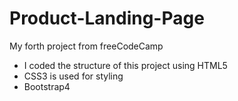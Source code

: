 # Product-Landing-Page
My forth project from freeCodeCamp

- I coded the structure of this project using HTML5
- CSS3 is used for styling
- Bootstrap4
